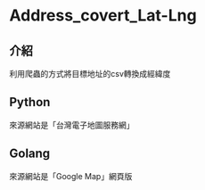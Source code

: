 # Address_covert_Lat-Lng
## 介紹
利用爬蟲的方式將目標地址的csv轉換成經緯度
## Python 
來源網站是「台灣電子地圖服務網」
## Golang 
來源網站是「Google Map」網頁版
